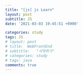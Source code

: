 ```yaml
---
title: "[js] js Learn"
layout: post
subtitle: JS
date: '2021-03-03 19:45:51 +0900'

categories: study
tags: JS
# layout: post
# title:  WebFrontEnd
# subtitle:   "시작하기"
# categories: study
# tags: java
comments: true
---
```





